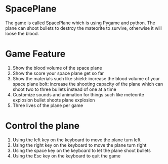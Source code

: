 # SpacePlane
 The game is called SpacePlane which is using Pygame and python.
 The plane can shoot bullets to destroy the mateorite to survive, otherwise it will loose the blood.

# Game Feature
  1. Show the blood volume of the space plane
  2. Show the score your space plane get so far
  3. Show the materials such like
        shield: increase the blood volume of your space plane
        bolt: increase the shooting capacity of the plane which can shoot two to three bullets instead of one at a time
  4. Customize sounds and animation for things such like
        meteorite explosion
        bullet shoots
        plane explosion
  5. Three lives of the plane per game
  
  # Control the plane
  1. Using the left key on the keyboard to move the plane turn left
  2. Using the right key on the keyboard to move the plane turn right
  3. Using the space key on the keyboard to let the plane shoot bullets  
  4. Using the Esc key on the keyboard to quit the game           

